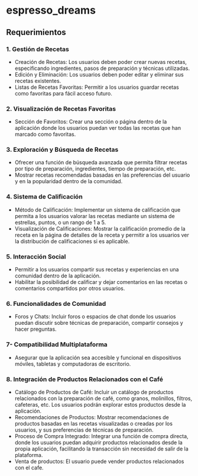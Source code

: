# espresso_dreams
## Requerimientos
### 1. Gestión de Recetas
- Creación de Recetas: Los usuarios deben poder crear nuevas recetas, especificando ingredientes, pasos de preparación y técnicas utilizadas.
- Edición y Eliminación: Los usuarios deben poder editar y eliminar sus recetas existentes.
- Listas de Recetas Favoritas: Permitir a los usuarios guardar recetas como favoritas para fácil acceso futuro.
### 2. Visualización de Recetas Favoritas
- Sección de Favoritos: Crear una sección o página dentro de la aplicación donde los usuarios puedan ver todas las recetas que han marcado como favoritas.
### 3. Exploración y Búsqueda de Recetas
- Ofrecer una función de búsqueda avanzada que permita filtrar recetas por tipo de preparación, ingredientes, tiempo de preparación, etc.
- Mostrar recetas recomendadas basadas en las preferencias del usuario y en la popularidad dentro de la comunidad.
### 4. Sistema de Calificación
- Método de Calificación: Implementar un sistema de calificación que permita a los usuarios valorar las recetas mediante un sistema de estrellas, puntos, o un rango de 1 a 5.
- Visualización de Calificaciones: Mostrar la calificación promedio de la receta en la página de detalles de la receta y permitir a los usuarios ver la distribución de calificaciones si es aplicable.
### 5. Interacción Social
- Permitir a los usuarios compartir sus recetas y experiencias en una comunidad dentro de la aplicación.
- Habilitar la posibilidad de calificar y dejar comentarios en las recetas o comentarios compartidos por otros usuarios.
### 6. Funcionalidades de Comunidad
- Foros y Chats: Incluir foros o espacios de chat donde los usuarios puedan discutir sobre técnicas de preparación, compartir consejos y hacer preguntas.
### 7- Compatibilidad Multiplataforma
- Asegurar que la aplicación sea accesible y funcional en dispositivos móviles, tabletas y computadoras de escritorio.
### 8. Integración de Productos Relacionados con el Café
- Catálogo de Productos de Café: Incluir un catálogo de productos relacionados con la preparación de café, como granos, molinillos, filtros, cafeteras, etc. Los usuarios podrán explorar estos productos desde la aplicación.
- Recomendaciones de Productos: Mostrar recomendaciones de productos basadas en las recetas visualizadas o creadas por los usuarios, y sus preferencias de técnicas de preparación.
- Proceso de Compra Integrado: Integrar una función de compra directa, donde los usuarios puedan adquirir productos relacionados desde la propia aplicación, facilitando la transacción sin necesidad de salir de la plataforma.
- Venta de productos: El usuario puede vender productos relacionados con el cafe.

